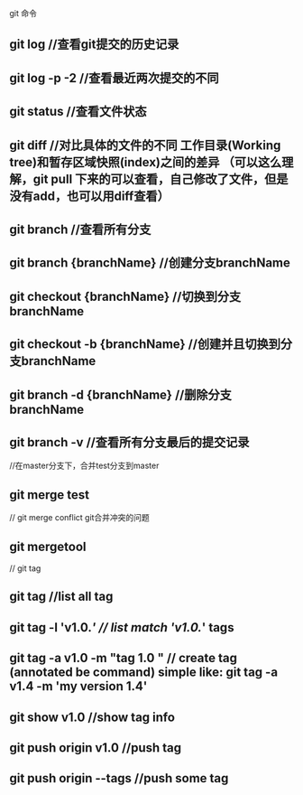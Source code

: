 git 命令


## git log   //查看git提交的历史记录    
## git log -p -2   //查看最近两次提交的不同
## git status      //查看文件状态
## git diff      //对比具体的文件的不同  工作目录(Working tree)和暂存区域快照(index)之间的差异  （可以这么理解，git pull 下来的可以查看，自己修改了文件，但是没有add，也可以用diff查看）






## git branch   //查看所有分支
## git branch {branchName}   //创建分支branchName
## git checkout {branchName}  //切换到分支branchName
## git checkout -b {branchName}  //创建并且切换到分支branchName
## git branch -d {branchName}  //删除分支branchName
## git branch -v  //查看所有分支最后的提交记录


//在master分支下，合并test分支到master
## git merge  test




// git merge conflict   git合并冲突的问题
## git mergetool



// git tag


## git tag  //list all tag
## git tag -l 'v1.0.*'      // list match 'v1.0.*' tags
## git tag -a v1.0 -m  "tag 1.0 "  // create tag (annotated  be command)    simple like:   git tag -a v1.4 -m 'my version 1.4'
## git show v1.0   //show tag info
## git push origin v1.0   //push tag
## git push origin --tags  //push some tag
